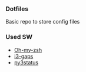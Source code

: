 ### Dotfiles

Basic repo to store config files

### Used SW
* [Oh-my-zsh](https://github.com/robbyrussell/oh-my-zsh)
* [i3-gaps](https://github.com/Airblader/i3)
* [py3status](https://github.com/ultrabug/py3status)
